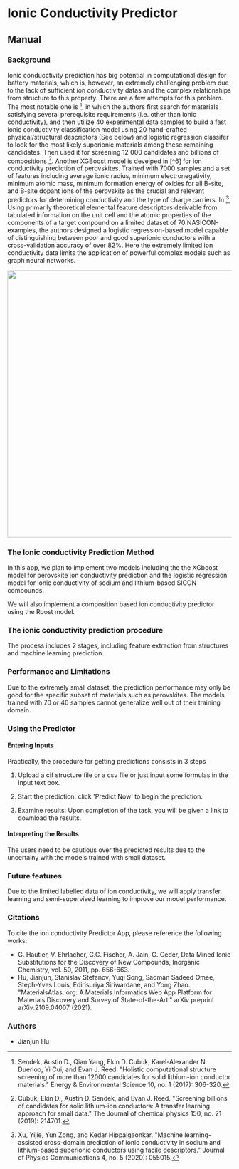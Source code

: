 
# Ionic Conductivity Predictor



## Manual

### Background 

Ionic conducctivity prediction has big potential in computational design for battery materials, which is, however, an extremely challenging problem due to the lack of sufficient ion conductivity datas and the complex relationships from structure to this property. There are a few attempts for this problem. The most notable one is [^7], in which the authors first search for
materials satisfying several prerequisite requirements (i.e. other than ionic conductivity), and then utilize 40 experimental data samples to build a fast ionic conductivity classification model using 20 hand-crafted physical/structural descriptors (See below) and logistic regression classifer to look for the most likely superionic materials among these remaining candidates. Then used it for screening 12 000 candidates and billions of compositions [^8]. Another XGBoost model is develped in [^6] for ion conductivity prediction of perovskites. Trained with 7000 samples and a set of features including average ionic radius, minimum electronegativity, minimum atomic mass, minimum formation energy of oxides for all B-site, and B-site dopant ions of the perovskite as the crucial and relevant predictors for determining conductivity and the type of charge carriers. In [^3], Using primarily theoretical elemental feature descriptors derivable from tabulated information on the unit cell and the atomic properties of the components of a target compound on a limited dataset of 70 NASICON-examples, the authors  designed a logistic regression-based model capable of distinguishing between poor and good superionic conductors with a cross-validation accuracy of over 82%. Here the extremely limited ion conductivity data limits the application of powerful complex models such as graph neural networks. 

<img src="../img/ionic-features.png" width=600>



### The Ionic conductivity Prediction Method

In this app, we plan to implement two models including the the XGboost model for perovskite ion conductivity prediction and the logistic regression model for ionic conductivity of sodium and lithium-based SICON compounds. 

We will also implement a composition based ion conductivity predictor using the Roost model. 

### The ionic conductivity prediction procedure

The process includes 2 stages, including feature extraction from structures and machine learning prediction. 

### Performance and Limitations

Due to the extremely small dataset, the prediction performance may only be good for the specific subset of materials such as perovskites. The models trained with 70 or 40 samples cannot generalize well out of their training domain. 

### Using the Predictor

#### Entering Inputs

Practically, the procedure for getting predictions consists in 3 steps

1. Upload a cif structure file or a csv file or just input some formulas in the input text box.

2. Start the prediction: click 'Predict Now' to begin the prediction.
   
4. Examine results: Upon completion of the task, you will be given a link to download the results. 


#### Interpreting the Results

The users need to be cautious over the predicted results due to the uncertainy with the models trained with small dataset. 


### Future features

Due to the limited labelled data of ion conductivity, we will apply transfer learning and semi-supervised learning to improve our model performance. 

### Citations

To cite the ion conductivity Predictor App, please reference the following works:

- G. Hautier, V. Ehrlacher, C.C. Fischer, A. Jain, G. Ceder, Data Mined Ionic Substitutions for the Discovery of New Compounds, Inorganic Chemistry, vol. 50, 2011, pp. 656-663.
- Hu, Jianjun, Stanislav Stefanov, Yuqi Song, Sadman Sadeed Omee, Steph-Yves Louis, Edirisuriya Siriwardane, and Yong Zhao. "MaterialsAtlas. org: A Materials Informatics Web App Platform for Materials Discovery and Survey of State-of-the-Art." arXiv preprint arXiv:2109.04007 (2021).


[^1]: Wang, Chuhong, Koutarou Aoyagi, Pandu Wisesa, and Tim Mueller. "Lithium ion conduction in cathode coating materials from on-the-fly machine learning." Chemistry of Materials 32, no. 9 (2020): 3741-3752.
[^2]: Lv, Chade, Xin Zhou, Lixiang Zhong, Chunshuang Yan, Madhavi Srinivasan, Zhi Wei Seh, Chuntai Liu et al. "Machine Learning: An Advanced Platform for Materials Development and State Prediction in Lithium‐Ion Batteries." Advanced Materials (2021): 2101474.
[^3]: Xu, Yijie, Yun Zong, and Kedar Hippalgaonkar. "Machine learning-assisted cross-domain prediction of ionic conductivity in sodium and lithium-based superionic conductors using facile descriptors." Journal of Physics Communications 4, no. 5 (2020): 055015.
[^4]: Zhao, Qian, Maxim Avdeev, Liquan Chen, and Siqi Shi. "Machine learning prediction of activation energy in cubic Li-argyrodites with hierarchically encoding crystal structure-based (HECS) descriptors." Science Bulletin (2021).
[^5]: Shao, Hui, Jiansu Pu, Yanlin Zhu, Boyang Gao, Zhengguo Zhu, and Yunbo Rao. "Visual Analysis on Machine Learning Assisted Prediction of Ionic Conductivity for Solid-State Electrolytes." In 2021 IEEE 14th Pacific Visualization Symposium (PacificVis), pp. 1-5. IEEE, 2021.
[^6] Priya, Pikee, and N. R. Aluru. "Accelerated design and discovery of perovskites with high conductivity for energy applications through machine learning." npj Computational Materials 7, no. 1 (2021): 1-12. https://www.nature.com/articles/s41524-021-00551-3?proof=t%2Btarget%253D#data-availability
[^7]: Sendek, Austin D., Qian Yang, Ekin D. Cubuk, Karel-Alexander N. Duerloo, Yi Cui, and Evan J. Reed. "Holistic computational structure screening of more than 12000 candidates for solid lithium-ion conductor materials." Energy & Environmental Science 10, no. 1 (2017): 306-320.
[^8]: Cubuk, Ekin D., Austin D. Sendek, and Evan J. Reed. "Screening billions of candidates for solid lithium-ion conductors: A transfer learning approach for small data." The Journal of chemical physics 150, no. 21 (2019): 214701.
[^9]: 

### Authors

- Jianjun Hu
